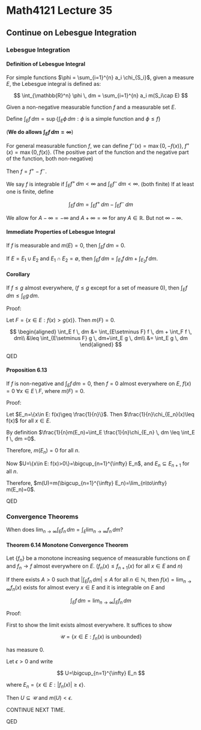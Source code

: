 # Math4121 Lecture 35

## Continue on Lebesgue Integration

### Lebesgue Integration

#### Definition of Lebesgue Integral

For simple functions $\phi = \sum_{i=1}^{n} a_i \chi_{S_i}$, given a measure $E$, the Lebesgue integral is defined as:

$$
\int_{\mathbb{R}^n} \phi \, dm = \sum_{i=1}^{n} a_i m(S_i\cap E)
$$


Given a non-negative measurable function $f$ and a measurable set $E$.

Define $\int_E f \, dm = \sup \left\{ \int_E \phi \, dm : \phi \text{ is a simple function and } \phi \leq f \right\}$

(**We do allows $\int_E f \, dm = \infty$**)

For general measurable function $f$, we can define $f^-(x)=\max\{0,-f(x)\}$, $f^+(x)=\max\{0,f(x)\}$. (The positive part of the function and the negative part of the function, both non-negative)

Then $f=f^+-f^-$.

We say $f$ is integrable if $\int_E f^+ \, dm < \infty$ and $\int_E f^- \, dm < \infty$. (both finite) If at least one is finite, define

$$
\int_E f \, dm = \int_E f^+ \, dm - \int_E f^- \, dm
$$

We allow for $A-\infty = -\infty$ and $A+\infty = \infty$ for any $A\in \mathbb{R}$. But not $\infty-\infty$.

#### Immediate Properties of Lebesgue Integral

If $f$ is measurable and $m(E)=0$, then $\int_E f \, dm = 0$.

If $E=E_1\cup E_2$ and $E_1\cap E_2=\emptyset$, then $\int_E f \, dm = \int_{E_1} f \, dm + \int_{E_2} f \, dm$.

#### Corollary

If $f\leq g$ almost everywhere, ($f\leq g$ except for a set of measure 0), then $\int_E f \, dm \leq \int_E g \, dm$.

Proof:

Let $F=\{x\in E: f(x)>g(x)\}$. Then $m(F)=0$.

$$
\begin{aligned}
\int_E f \, dm &= \int_{E\setminus F} f \, dm + \int_F f \, dm\\
&\leq \int_{E\setminus F} g \, dm+\int_E g \, dm\\
&= \int_E g \, dm
\end{aligned}
$$

QED

#### Proposition 6.13

If $f$ is non-negative and $\int_E f \, dm =0$, then $f=0$ almost everywhere on $E$, $f(x)=0$ $\forall x\in E\setminus F$, where $m(F)=0$.

Proof:

Let $E_n=\{x\in E: f(x)\geq \frac{1}{n}\}$. Then $\frac{1}{n}\chi_{E_n}(x)\leq f(x)$ for all $x\in E$.

By definition $\frac{1}{n}m(E_n)=\int_E \frac{1}{n}\chi_{E_n} \, dm \leq \int_E f \, dm =0$.

Therefore, $m(E_n)=0$ for all $n$.

Now $U=\{x\in E: f(x)>0\}=\bigcup_{n=1}^{\infty} E_n$, and $E_n\subseteq E_{n+1}$ for all $n$.

Therefore, $m(U)=m(\bigcup_{n=1}^{\infty} E_n)=\lim_{n\to\infty} m(E_n)=0$.

QED

### Convergence Theorems

When does $\lim_{n\to\infty} \int_E f_n \, dm = \int_E \lim_{n\to\infty} f_n \, dm$?

#### Theorem 6.14 Monotone Convergence Theorem

Let $\{f_n\}$ be a monotone increasing sequence of measurable functions on $E$ and $f_n\to f$ almost everywhere on $E$. ($f_n(x)\leq f_{n+1}(x)$ for all $x\in E$ and $n$)

If there exists $A>0$ such that $\left|\int_E f_n \, dm\right|\leq A$ for all $n\in \mathbb{N}$, then $f(x)=\lim_{n\to\infty} f_n(x)$ exists for almost every $x\in E$ and it is integrable on $E$ and

$$
\int_E f \, dm = \lim_{n\to\infty} \int_E f_n \, dm
$$

Proof:

First to show the limit exists almost everywhere. It suffices to show

$$
\mathcal{U}=\{x\in E: f_n(x) \text{ is unbounded}\}
$$

has measure 0.

Let $\epsilon>0$ and write

$$
U=\bigcup_{n=1}^{\infty} E_n
$$

where $E_n=\{x\in E: |f_n(x)|\geq \epsilon\}$.

Then $U\subseteq \mathcal{U}$ and $m(U)<\epsilon$.


CONTINUE NEXT TIME.

QED

